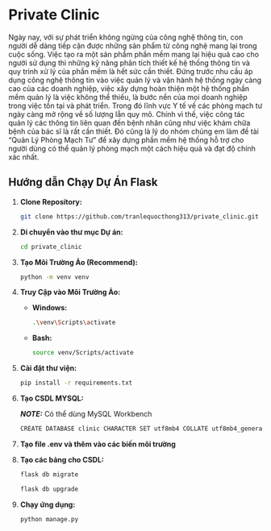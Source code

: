 # Private Clinic

Ngày nay, với sự phát triển không ngừng của công nghệ thông tin, con người dễ dàng tiếp cận được những sản phẩm từ công nghệ mang lại trong cuộc sống. Việc tạo ra một sản phẩm phần mềm mang lại hiệu quả cao cho người sử dụng thì những kỹ năng phân tích thiết kế hệ thống thông tin và quy trình xử lý của phần mềm là hết sức cần thiết. Đứng trước nhu cầu áp dụng công nghệ thông tin vào việc quản lý và vận hành hệ thống ngày càng cao của các doanh nghiệp, việc xây dựng hoàn thiện một hệ thống phần mềm quản lý là việc không thể thiếu, là bước nền của mọi doanh nghiệp trong việc tồn tại và phát triển. Trong đó lĩnh vực Y tế về các phòng mạch tư ngày càng mở rộng về số lượng lẫn quy mô. Chính vì thế, việc công tác quản lý các thông tin liên quan đến bệnh nhân cũng như việc khám chữa bệnh của bác sĩ là rất cần thiết. Đó cũng là lý do nhóm chúng em làm đề tài “Quản Lý Phòng Mạch Tư” để xây dựng phần mềm hệ thống hỗ trợ cho người dùng có thể quản lý phòng mạch một cách hiệu quả và đạt độ chính xác nhất.

## Hướng dẫn Chạy Dự Án Flask

1. **Clone Repository:**

   ```bash
   git clone https://github.com/tranlequocthong313/private_clinic.git
   ```

2. **Di chuyển vào thư mục Dự án:**

   ```bash
   cd private_clinic
   ```

3. **Tạo Môi Trường Ảo (Recommend):**

   ```bash
   python -m venv venv
   ```

4. **Truy Cập vào Môi Trường Ảo:**

   - **Windows:**

     ```bash
     .\venv\Scripts\activate
     ```

   - **Bash:**
     ```bash
     source venv/Scripts/activate
     ```

5. **Cài đặt thư viện:**

   ```bash
   pip install -r requirements.txt
   ```

6. **Tạo CSDL MYSQL:**

   **_NOTE:_** Có thể dùng MySQL Workbench

   ```bash
   CREATE DATABASE clinic CHARACTER SET utf8mb4 COLLATE utf8mb4_general_ci;
   ```

7. **Tạo file .env và thêm vào các biến môi trường**

8. **Tạo các bảng cho CSDL:**

   ```bash
   flask db migrate
   ```

   ```bash
   flask db upgrade
   ```

9. **Chạy ứng dụng:**

   ```bash
   python manage.py
   ```

  
